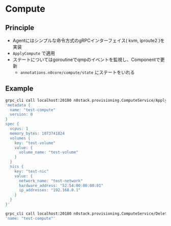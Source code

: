# Compute

## Principle

- Agentにはシンプルな命令方式のgRPCインターフェイス( kvm, iproute2 )を実装
- `ApplyCompute` で適用
- ステートについてはgoroutineでqmpのイベントを監視し、Componentで更新
  - `annotations.n0core/compute/state` にステートをいれる

## Example

```sh
grpc_cli call localhost:20180 n0stack.provisioning.ComputeService/ApplyCompute \
'metadata {
  name: "test-compute"
  version: 0
}
spec {
  vcpus: 1
  memory_bytes: 1073741824
  volumes {
    key: "test-volume"
    value: {
      volume_name: "test-volume"
    }
  }
  nics {
    key: "test-nic"
    value: {
      network_name: "test-network"
      hardware_address: "52:54:00:00:00:01"
      ip_addresses: "192.168.0.1"
    }
  }
}'
```

```sh
grpc_cli call localhost:20180 n0stack.provisioning.ComputeService/DeleteCompute \
'name: "test-compute"'
```
